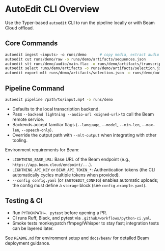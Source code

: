 # AutoEdit CLI Overview

Use the Typer-based `autoedit` CLI to run the pipeline locally or with Beam Cloud offload.

## Core Commands

```bash
autoedit ingest <inputs> -o runs/demo      # copy media, extract audio
autoedit cut runs/demo/raw -o runs/demo/artifacts/sequences.json
autoedit stt runs/demo/audio/main.flac -o runs/demo/artifacts/transcript.json
autoedit select runs/demo/artifacts -o runs/demo/artifacts/selection.json
autoedit export-mlt runs/demo/artifacts/selection.json -o runs/demo/outputs/edit.mlt
```

## Pipeline Command

```bash
autoedit pipeline /path/to/input.mp4 -o runs/demo
```

- Defaults to the local transcription backend.
- Pass `--backend lightning --audio-url <signed-url>` to call the Beam remote service.
- Backends accept familiar flags (`--language`, `--model`, `--min-len`, `--max-len`, `--speech-only`).
- Override the output path with `--mlt-output` when integrating with other tooling.

Environment requirements for Beam:
- `LIGHTNING_BASE_URL`: Base URL of the Beam endpoint (e.g., `https://app.beam.cloud/endpoint/...`).
- `LIGHTNING_API_KEY` or `BEAM_API_TOKEN_*`: Authentication tokens (the CLI automatically cycles multiple tokens when provided).
- `--config config.yaml` (or `$AUTOEDIT_CONFIG`) enables automatic uploads; the config must define a `storage` block (see `config.example.yaml`).

## Testing & CI

- Run `PYTHONPATH=. pytest` before opening a PR.
- CI runs Ruff, Black, and pytest via `.github/workflows/python-ci.yml`.
- Smoke tests monkeypatch ffmpeg/Whisper to stay fast; integration tests can be layered later.

See `README.md` for environment setup and `docs/beam/` for detailed Beam deployment guidance.
